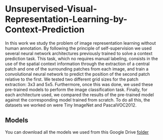 # Unsupervised-Visual-Representation-Learning-by-Context-Prediction
In this work we study the problem of image representation learning without human annotation. By following the
principle of self-supervision we used several neural network
architectures previously trained to solve a context prediction task. This task, which no requires manual labeling,
consists in the use of the spatial context information through
the extraction of a central patch and one of the surrounding
patches from each image, and train a convolutional neural
network to predict the position of the second patch relative to the first. We tested two different grid sizes for the
patch extraction: 3x3 and 5x5. Furthermore, once this was
done, we used these pre-trained models to perform the image classification task. Finally, for each architecture used,
we compared the results of the pre-trained model against
the corresponding model trained from scratch. To do all
this, the datasets we worked on were Tiny ImageNet and
PascalVOC2012.

## Models
You can download all the models we used from this Google Drive [folder](https://drive.google.com/drive/folders/1-1YsnPnxzdBghWwBCyI7UpkI72dTvvjL?usp=sharing)
